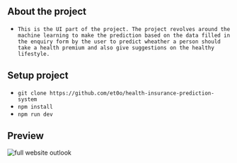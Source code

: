 ## About the project

- `This is the UI part of the project. The project revolves around the machine learning to make the prediction based on the data filled in the enquiry form by the user to predict wheather a person should take a health premium and also give suggestions on the healthy lifestyle.`

## Setup project

- `git clone https://github.com/et0o/health-insurance-prediction-system`
- `npm install`
- `npm run dev`


## Preview

![full website outlook](https://github.com/et0o/health-insurance-prediction/assets/156741711/70bd05bb-6810-472f-b64e-5ce18f1e08ad)
